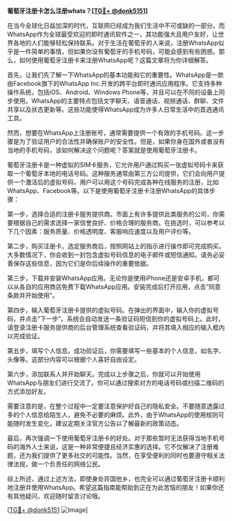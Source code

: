 **葡萄牙注册卡怎么注册whats？[[TG💪+ @donk5151](https://t.me/s/donk5151)]**

在当今全球化日益加深的时代，互联网已经成为我们生活中不可或缺的一部分。而WhatsApp作为全球最受欢迎的即时通讯软件之一，其功能强大且用户友好，让世界各地的人们能够轻松保持联系。对于生活在葡萄牙的人来说，注册WhatsApp似乎是一件简单的事情，但如果你没有葡萄牙的手机号码，可能会感到有些困惑。那么，如何使用葡萄牙注册卡来注册WhatsApp呢？这篇文章将为你详细解答。

首先，让我们先了解一下WhatsApp的基本功能和它的重要性。WhatsApp是一款由Facebook旗下的WhatsApp Inc.开发的跨平台即时通讯应用程序。它支持多种操作系统，包括iOS、Android、Windows Phone等，并且可以在不同的设备上同步使用。WhatsApp的主要特点包括文字聊天、语音通话、视频通话、群聊、文件共享以及状态更新等。这些功能使得WhatsApp成为许多人日常生活中的首选通讯工具。

然而，想要在WhatsApp上注册账号，通常需要提供一个有效的手机号码。这一步骤是为了验证用户的合法性并确保账户的安全性。但是，如果你身在国外或者没有当地的手机号码，该如何解决这个问题呢？答案就是使用葡萄牙注册卡。

葡萄牙注册卡是一种虚拟的SIM卡服务，它允许用户通过购买一张虚拟号码卡来获取一个葡萄牙本地的电话号码。这种服务通常由第三方公司提供，它们会向用户提供一个激活后的虚拟号码，用户可以用这个号码完成各种在线服务的注册，比如WhatsApp、Facebook等。以下是使用葡萄牙注册卡注册WhatsApp的具体步骤：

第一步，选择合适的注册卡服务提供商。市面上有许多提供此类服务的公司，你需要根据自己的需求选择一家信誉良好、价格合理的服务商。在挑选时，可以参考以下几个因素：服务质量、价格透明度、客服响应速度以及用户评价等。

第二步，购买注册卡。选定服务商后，按照网站上的指示进行操作即可完成购买。大多数情况下，你会收到一封包含虚拟号码信息的电子邮件或短信通知。请务必妥善保存这些信息，因为它们是你后续操作的重要依据。

第三步，下载并安装WhatsApp应用。无论你是使用iPhone还是安卓手机，都可以从各自的应用商店免费下载WhatsApp应用。安装完成后打开应用，点击“同意条款并开始使用”。

第四步，输入葡萄牙注册卡提供的虚拟号码。在弹出的界面中，输入你的虚拟号码，并点击“下一步”。系统会自动发送一条验证码短信到你的虚拟号码上。此时，请登录注册卡服务提供商的后台管理系统查看验证码，并将其填入相应的输入框内以完成验证。

第五步，填写个人信息。成功验证后，你需要填写一些基本的个人信息，如名字、头像等。这部分内容可以根据个人喜好自由设定。

第六步，添加联系人并开始聊天。完成以上步骤之后，你就可以开始使用WhatsApp与朋友们进行交流了。你可以通过搜索对方的电话号码或扫描二维码的方式添加好友。

需要注意的是，在整个过程中一定要注意保护好自己的隐私安全。不要随意透露过多的个人信息给陌生人，避免不必要的麻烦。此外，由于WhatsApp的使用规则可能随时发生变化，建议定期关注官方公告以了解最新的政策动态。

最后，再次强调一下使用葡萄牙注册卡的好处。对于那些暂时无法获得当地手机号码的海外人士来说，这是一种非常便捷且经济实惠的选择。它不仅解决了注册难题，还为我们提供了更多社交的可能性。当然，在享受便利的同时也要遵守相关法律法规，做一个负责任的网络公民。

综上所述，通过上述方法，即使身处异国他乡，也完全可以通过葡萄牙注册卡顺利地注册并使用WhatsApp。希望这篇指南能帮助到正在为此苦恼的朋友！如果你还有其他疑问，欢迎随时留言讨论哦。

[[TG💪+ @donk5151](https://t.me/s/donk5151) ![Image](https://i.postimg.cc/rwNCRYN7/Snipaste-2025-04-30-17-27-05.png)]